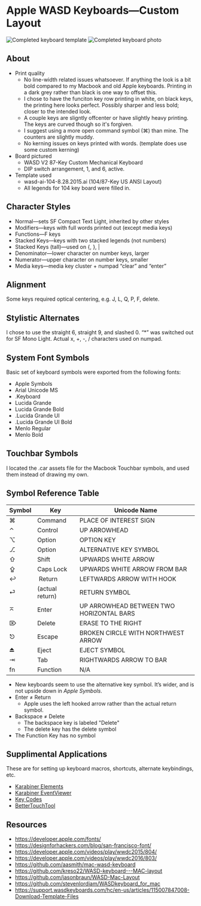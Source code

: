 # Apple WASD Keyboards—Custom Layout

![Completed keyboard template](https://raw.githubusercontent.com/KarlPiper/apple-wasd-keyboards/master/Preview.png)
![Completed keyboard photo](https://raw.githubusercontent.com/KarlPiper/apple-wasd-keyboards/master/Final%20Product%204.png)

## About

* Print quality
  * No line-width related issues whatsoever. If anything the look is a bit bold compared to my Macbook and old Apple keyboards. Printing in a dark grey rather than black is one way to offset this.
  * I chose to have the funciton key row printing in white, on black keys, the printing here looks perfect. Possibly sharper and less bold; closer to the intended look.
  * A couple keys are sligntly offcenter or have slightly heavy printing. The keys are curved though so it's forgiven.
  * I suggest using a more open command symbol (⌘) than mine. The counters are slightly muddy.
  * No kerning issues on keys printed with words. (template does use some custom kerning)
* Board pictured
  * WASD V2 87-Key Custom Mechanical Keyboard
  * DIP switch arrangement, 1, and 6, active.
* Template used
  * wasd-ai-104-8.28.2015.ai (104/87-Key US ANSI Layout)
  * All legends for 104 key board were filled in.

## Character Styles

* Normal—sets SF Compact Text Light, inherited by other styles
* Modifiers—keys with full words printed out (except media keys)
* Functions—F keys
* Stacked Keys—keys with two stacked legends (not numbers)
* Stacked Keys (tall)—used on {, }, |
* Denominator—lower character on number keys, larger
* Numerator—upper character on number keys, smaller
* Media keys—media key cluster + numpad “clear” and “enter”

## Alignment

Some keys required optical centering, e.g. J, L, Q, P, F, delete.

## Stylistic Alternates

I chose to use the straight 6, straight 9, and slashed 0.
“*” was switched out for SF Mono Light.
Actual x, +, -, / characters used on numpad.

## System Font Symbols

Basic set of keyboard symbols were exported from the following fonts:

* Apple Symbols
* Arial Unicode MS
* .Keyboard
* Lucida Grande
* Lucida Grande Bold
* .Lucida Grande UI
* .Lucida Grande UI Bold
* Menlo Regular
* Menlo Bold

## Touchbar Symbols

I located the .car assets file for the Macbook Touchbar symbols, and used them instead of drawing my own.

## Symbol Reference Table

Symbol | Key | Unicode Name
------ | ---- | ---
⌘      | Command | PLACE OF INTEREST SIGN
⌃      | Control | UP ARROWHEAD
⌥      | Option | OPTION KEY
⎇      | Option |ALTERNATIVE KEY SYMBOL
⇧      | Shift | UPWARDS WHITE ARROW
⇪      | Caps Lock | UPWARDS WHITE ARROW FROM BAR
↩      |︎ Return | LEFTWARDS ARROW WITH HOOK
⏎      | (actual return) | RETURN SYMBOL
⌅      | Enter | UP ARROWHEAD BETWEEN TWO HORIZONTAL BARS
⌦      | Delete | ERASE TO THE RIGHT
⎋      | Escape | BROKEN CIRCLE WITH NORTHWEST ARROW
⏏      | Eject | EJECT SYMBOL
⇥      | Tab | RIGHTWARDS ARROW TO BAR
fn     | Function | N/A

* New keyboards seem to use the alternative key symbol. It’s wider, and is not upside down in *Apple Symbols*.
* Enter ≠ Return
	* Apple uses the left hooked arrow rather than the actual return symbol.
* Backspace ≠ Delete
	* The backspace key is labeled "Delete"
	* The delete key has the delete symbol
* The Function Key has no symbol

## Supplimental Applications

These are for setting up keyboard macros, shortcuts, alternate keybindings, etc.

- [Karabiner Elements](https://pqrs.org/osx/karabiner/)
- [Karabiner EventViewer](https://pqrs.org/osx/karabiner/document.html#eventviewer)
- [Key Codes](https://manytricks.com/keycodes/)
- [BetterTouchTool](https://folivora.ai/downloads)

## Resources

- https://developer.apple.com/fonts/
- https://designforhackers.com/blog/san-francisco-font/
- https://developer.apple.com/videos/play/wwdc2015/804/
- https://developer.apple.com/videos/play/wwdc2016/803/
- https://github.com/aasmith/mac-wasd-keyboard
- https://github.com/kreso22/WASD-keyboard---MAC-layout
- https://github.com/jasonbraun/WASD-Mac-Layout
- https://github.com/stevenlordiam/WASDkeyboard_for_mac
- https://support.wasdkeyboards.com/hc/en-us/articles/115007847008-Download-Template-Files
